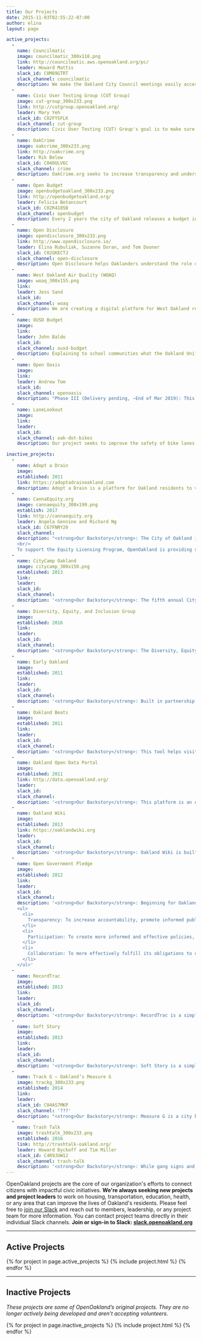 ```yaml
---
title: Our Projects
date: 2015-11-03T02:55:22-07:00
author: elina
layout: page

active_projects:
  -
    name: Councilmatic
    image: councilmatic_300x118.png
    link: http://councilmatic.aws.openoakland.org/pc/
    leader: Howard Mattis
    slack_id: C0M89GTRT
    slack_channel: councilmatic
    description: We make the Oakland City Council meetings easily accessible to the citizens of Oakland. Using our site citizens can learn when are the upcoming city council meetings, view the agenda, put the meeting on your calendar, and send an electronic comment to the Council. Plus you can see videos of past meetings.
  -
    name: Civic User Testing Group (CUT Group)
    image: cut-group_300x233.png
    link: http://cutgroup.openoakland.org/
    leader: Mary Yeh
    slack_id: C02FYSFLK
    slack_channel: cut-group
    description: Civic User Testing (CUT) Group's goal is to make sure OpenOakland projects are working towards creating the best possible experience and serve all Oakland residents. If you're interested in user experience, or just like making things better, please reach out! <a href="https://docs.google.com/document/d/1VkSG9Amzq2759HACbFizSGAah4Q4byGG6R8cCxwcOO4/edit">Check out our current projects here.</a>
  -
    name: OakCrime
    image: oakcrime_300x233.png
    link: http://oakcrime.org
    leader: Rik Belew
    slack_id: C040ULV6C
    slack_channel: crime
    description: OakCrime.org seeks to increase transparency and understanding of data released by the Oakland Police Department (OPD) regarding crime. Our data goes back to 2007, and up to yesterday. We strive to make all public OPD data available to citizens ASAP, provide context for it with analytics and visualization, together with full provenance via open source repositories and solid documentation.
  -
    name: Open Budget
    image: openbudgetoakland_300x233.png
    link: http://openbudgetoakland.org/
    leader: Felicia Betancourt
    slack_id: C02R4185B
    slack_channel: openbudget
    description: Every 2 years the city of Oakland releases a budget in a spreadsheet that has nearly 20,000 rows, which does not make for ideal reading. The mission of Open Budget Oakland is to transform this mountain of data into an interactive display of charts and diagrams that is easy and even fun to use. Our MVP is live, but could benefit from improvements and new features.
  -
    name: Open Disclosure
    image: opendisclosure_300x233.png
    link: http://www.opendisclosure.io/
    leader: Elina Rubuliak, Suzanne Doran, and Tom Dooner
    slack_id: C02GKECTJ
    slack_channel: open-disclosure
    description: Open Disclosure helps Oaklanders understand the role of money in their local politics. By analyzing mandatory campaign finance disclosures for candidates seeking public office, Open Disclosure presents a user-friendly overview of who is raising money, from where, and how much. Open Disclosure is developed in partnership with the City of Oakland Public Ethics Commission.
  -
    name: West Oakland Air Quality (WOAQ)
    image: woaq_300x155.png
    link: 
    leader: Jess Sand
    slack_id: 
    slack_channel: woaq
    description: We are creating a digital platform for West Oakland residents to collect, visualize, and act on the air quality data which affect them. We are partnered with the West Oakland Environmental Indicators Project, a community group who has collected Air Quality data from their neighborhood.
  -
    name: OUSD Budget
    image: 
    link: 
    leader: John Baldo
    slack_id: 
    slack_channel: ousd-budget
    description: Explaining to school communities what the Oakland Unified School District's central office does and helping them weigh in on what its function should be in the future. Let’s reimagine what OUSD district office can look like!
  -
    name: Open Oasis
    image: 
    link: 
    leader: Andrew Tom
    slack_id: 
    slack_channel: openoasis
    description: "Phase III (Delivery pending, ~End of Mar 2019): This is mainly focused on developing a survey design, and related questionnaire, to measure OTX impact across their tech literacy programs servicing individuals in public housing. The data team is going to fine-tune our deliveries in Phase II to be \"publication-ready\". Meanwhile, our volunteers leading the survey design work are partnered with CUT group to assist with the survey design, implementation approach, and language of questions."
  -
    name: LaneLookout
    image: 
    link: 
    leader: 
    slack_id: 
    slack_channel: oak-dot-bikes
    description: Our project seeks to improve the safety of bike lanes for cyclists in Oakland. We are developing an app to generate aggregate data regarding infringements in the bike lane (ie. vehicles) via self-reporting cyclists. From this data, we will generate reports to drive improvements in problem areas.

inactive_projects:
  -
    name: Adopt a Drain
    image: 
    established: 2011
    link: https://adoptadrainoakland.com
    description: Adopt a Drain is a platform for Oakland residents to volunteer to be responsible for keeping a nearby storm drain clear to decrease flooding from storms, protect water quality, and keep trash from storm drains and connected creeks and water bodies. Vigilant maintenance of the City’s storm drain infrastructure is important for reducing pollution in the Bay. Adopt a Drain was set up in partnership with <a href="http://www2.oaklandnet.com/government/o/PWA/o/FE/s/ID/OAK024735#Drain" target="_blank" rel="noopener noreferrer">City of Oakland’s Public Works Agency</a>.
  -
    name: CannaEquity.org
    image: cannaequity_300x199.png
    establish: 2017
    link: http://cannaequity.org
    leader: Angela Gennino and Richard Ng
    slack_id: C67FNRY20
    slack_channel: 
    description: "<strong>Our Backstory</strong>: The City of Oakland is in the process of expanding their medical cannabis licensing to include regulation for cultivation and manufacturing. As part of this activity, the City also codified an Equity Licensing Program to address barriers to participation in the industry for members of disenfranchised communities in Oakland. This program includes a provision for “equity business incubators” to support new businesses in the industry. Equity businesses in the pipeline will be important to regular applicants, because regular licenses will only be issued on a one-to-one basis with equity licenses during the initial phase of the program. The incubator opportunity is intended to help new enterprises overcome the barrier of securing commercial space by incentivizing more established businesses to agree to share their existing space for a minimum of three years. By partnering with an equity business, a regular applicant will be moved to the top of the list for the next available non-equity cannabis business license.
    <br/>
    To support the Equity Licensing Program, OpenOakland is providing support to other volunteer technologists and cannabis entrepreneurs who are working with the City of Oakland’s City Administrator’s Office and the Department ofRace and Equity to develop <a href=\"http://cannaequity.org/\">CannaEquity.org</a>, an online“matchmaking” application that would assist interested equity and regularapplicants to locate each other efficiently. Applicants would create onlineaccounts to pre-screen for compatibility and control the pace of informationsharing and relationship building needed for the formation of space-sharingrelationships. Once built, the app will be maintained until the end of phaseone of licensing. This date will be determined by the collection of cannabistax revenue sufficient to launch the next phase of equity applicant supportservices (assumed to be within one year)."
  -
    name: CityCamp Oakland
    image: citycamp_300x150.png
    established: 2013
    link: 
    leader: 
    slack_id: 
    slack_channel: 
    description: '<strong>Our Backstory</strong>: The fifth annual CityCamp successfully took place on Saturday, March 25, 2017 at Oakland City Hall. CityCamp is an unstructured conference where municipal employees, civic leaders, technology folks, software developers, journalists, and engaged residents can meet and discuss the intersections of technology and local government—how innovative technology and data uses can improve civic engagement, increase efficiency and transparency, connect residents, and incubate the technology community in our city. Unconferences are not structured up-front; the agenda is completed on the day based on topics the attendees themselves suggest. This gives attendees control over the topics and discussion happening at the event, so residents can drive attention towards issues they think are most important.'
  -
    name: Diversity, Equity, and Inclusion Group
    image: 
    established: 2016
    link: 
    leader: 
    slack_id: 
    slack_channel: 
    description: '<strong>Our Backstory</strong>: The Diversity, Equity, and Inclusion Group was created to codify OpenOakland’s DEI organizational principles and to lead through action, OpenOakland’s commitment to making the technology space representative of Oakland’s diverse and multicultural community.'
  -
    name: Early Oakland
    image: 
    established: 2011
    link: 
    leader: 
    slack_id: 
    slack_channel: 
    description: '<strong>Our Backstory</strong>: Built in partnership with the Oak Education Cabinet, Early Oakland provides information on early learning programs that are state subsidized and federally supported Head Start programs in Oakland, including Bananas Child Care Resource and Referral, Oakland Head Start and the Unity Council Preschool, as well as Oakland Unified School District Early Childhood Education Department. This includes part day and full day programs for three and four year olds; a few programs also serve younger children.'
  -
    name: Oakland Beats
    image: 
    established: 2011
    link: 
    leader: 
    slack_id: 
    slack_channel: 
    description: '<strong>Our Backstory</strong>: This tool helps visitors determine which Community Police Beat they live in. In Oakland, <a href="http://www2.oaklandnet.com/government/o/OPD/s/NSD/s/ncpc/index.htm" target="_blank" rel="noopener noreferrer">Neighborhood Councils</a> (formerly known as Neighborhood Crime Prevention Council (NCPC)) operate for each of the 53 Community Police Beats. The Neighborhood Council system provides a way for residents to gather and discuss local crime problems with a city and OPD representative on a monthly basis.'
  -
    name: Oakland Open Data Portal
    image: 
    established: 2011
    link: http://data.openoakland.org/
    leader: 
    slack_id: 
    slack_channel: 
    description: '<strong>Our Backstory</strong>: This platform is an open data catalog built by the OpenOakland Brigade as a community resource and our first example of what can be achieved using opensource tools in strategic ways for our city. This site uses the opensource <a href="http://www.ckan.org" target="_blank" rel="noopener noreferrer">CKAN</a> platform—the same free software behind the UK government’s <a href="http://data.gov.uk" target="_blank" rel="noopener noreferrer">Data.Gov.UK</a> resource. This site has been populated with data found on various Oakland government websites and from the huge data warehouse operated by <a href="http://www.urbanstrategies.org" target="_blank" rel="noopener noreferrer">Urban Strategies Council </a>and its public web mapping platform <a href="http://infoalamedacounty.org" target="_blank" rel="noopener noreferrer">InfoAlamedaCounty.org</a>.'
  -
    name: Oakland Wiki
    image: 
    established: 2013
    link: https://oaklandwiki.org
    leader: 
    slack_id: 
    slack_channel: 
    description: '<strong>Our Backstory</strong>: Oakland Wiki is built on the <a href="https://oaklandwiki.org/about/">LocalWiki</a> platform, a grassroots effort to collect, share, and open the world’s local knowledge. Anyone can edit this wiki, so contribute what you know about your local community for others to use and enjoy!'
  -
    name: Open Government Pledge
    image: 
    established: 2012
    link: 
    leader: 
    slack_id: 
    slack_channel: 
    description: '<strong>Our Backstory</strong>: Beginning for Oakland\‘s 2012 elections, we asked electoral candidates to take the <a href="http://oaklandcandidates.org/OpenGovPledge2012.pdf" target="_blank" rel="noopener noreferrer">Open Government Pledge</a> to support the following principles of Open Government:
    <ul>
      <li>
        Transparency: To increase accountability, promote informed public participation, and create economic development opportunities, the city shall expand access to information.
      </li>
      <li>
        Participation: To create more informed and effective policies, the city shall enhance and expand opportunities for the public to participate throughout decision-making processes.
      </li>
      <li>
        Collaboration: To more effectively fulfill its obligations to citizens, the city will enhance and expand its practices of cooperation among city departments, other governmental agencies, the public, and nonprofit and private organizations.
      </li>
    </ul>'
  -
    name: RecordTrac
    image: 
    established: 2013
    link: 
    leader: 
    slack_id: 
    slack_channel: 
    description: '<strong>Our Backstory</strong>: RecordTrac is a simple way for individuals to submit public record requests to a governmental agency online. The application also allows government employees manage, respond to, and fulfill incoming requests. By displaying all <a href="http://records.oaklandnet.com/view_requests" target="_blank" rel="noopener noreferrer">submitted records requests</a>, members of the public may find what they need without having to create a new public record request.'
  -
    name: Soft Story
    image: 
    established: 2013
    link: 
    leader: 
    slack_id: 
    slack_channel: 
    description: '<strong>Our Backstory</strong>: Soft Story is a simple interactive map of potential soft-story buildings in Oakland. Soft-story buildings are multi-unit, wood-frame, residential buildings with a first story that lacks adequate strength or stiffness to prevent leaning or collapse in an earthquake. These buildings pose a safety risk to tenants and occupants, a financial risk to owners, and risk the recovery of the city and region. This data shows the results of a screening program for potential soft-story buildings in Oakland. In 2008 Oakland surveyed its multi-family buildings with five or more units, and in 2009 passed an ordinance that required the owners of these buildings to complete a simple evaluation of the ground floor. This data shows the results of these screenings as of early 2013.'
  -
    name: Track G – Oakland’s Measure G
    image: trackg_300x233.png
    established: 2014
    link: 
    leader: 
    slack_id: C04AS7MKP
    slack_channel: '???'
    description: "<strong>Our Backstory</strong>: Measure G is a city ballot measure that was passed by the citizens of Oakland in 2008 to improve the quality of education provided by Oakland public schools. Money is collected from Measure G via a special parcel tax, which amounts to about $20 million a year in additional funds for the Oakland Unified School District's budget.Track G – Oakland’s Measure G publishes data on how funds collected from the Measure G parcel tax are spent. Track G allows spending to be seen by location, by program, and by school."
  -
    name: Trash Talk
    image: trashtalk_300x233.png
    established: 2016
    link: http://trashtalk-oakland.org/
    leader: Howard Dyckoff and Tim Miller
    slack_id: C4R9JUW12
    slack_channel: trash-talk
    description: '<strong>Our Backstory</strong>: While gang signs and other graffiti are common to inner cities, East Oakland is suffering from a plague of illegal dumping—mostly from outside actors. Trash Talk is envisioned as a tool for help neighbors plan and execute cleanups and graffiti removal.The app will help neighbors report issues and work together with the Oakland City Public Works Agency to remove trash, dead animals, and other consequences of illegal dumping in East Oakland neighborhoods. Trash Talk will also eventually connect with the City‘s existing tracking app, <a href="https://en.seeclickfix.com/oakland" target="_blank" rel="noopener noreferrer">SeeClickFix</a> for tracking volunteer time.'
---
```


OpenOakland projects are the core of our organization's efforts to connect citizens with impactful civic initiatives. **We're always seeking new projects and project leaders** to work on housing, transportation, education, health, or any area that can improve the lives of Oakland's residents. Please feel free to [join our Slack](https://docs.google.com/forms/d/e/1FAIpQLSee_qdE0qCmhufJC94MmSRVDLPAhhFJO4QMzuC31Kh0lxI_Mg/viewform?usp=sf_link) and reach out to members, leadership, or any project team for more information. You can contact project teams directly in their individual Slack channels. **Join or sign-in to Slack: <a href="http://slack.openoakland.org/" target="_blank" rel="noopener noreferrer">slack.openoakland.org</a>**

---

<div id="projects">
  <h2>Active Projects</h2>
  {% for project in page.active_projects %}
    {% include project.html %}
  {% endfor %}
  <hr/>
  <h2>Inactive Projects</h2>
  <p><em>These projects are some of OpenOakland’s original projects. They are no longer actively being developed and aren’t accepting volunteers.</em></p>
  {% for project in page.inactive_projects %}
    {% include project.html %}
  {% endfor %}
</div>

